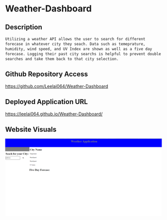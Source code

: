 # Weather-Dashboard

## Description
```
Utilizing a weather API allows the user to search for different forecase in whatever city they seach. Data such as temeprature, humidity, wind speed, and UV Index are shown as well as a five day forecase. Logging their past city searchs is helpful to prevent double searches and take them back to that city selection.
```

## Github Repository Access

https://github.com/Leelai064/Weather-Dashboard

## Deployed Application URL

https://leelai064.github.io/Weather-Dashboard/

## Website Visuals
![InitialWebsite](./assets/Screenshot%20(31).png)